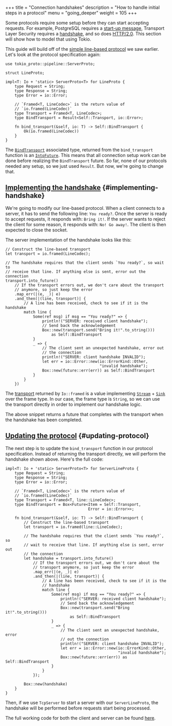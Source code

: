 +++
title = "Connection handshakes"
description = "How to handle initial steps in a protocol"
menu = "going_deeper"
weight = 105
+++

Some protocols require some setup before they can start accepting requests. For
example, PostgreSQL requires a [start-up
message](https://www.postgresql.org/docs/9.3/static/protocol-flow.html#AEN99290),
Transport Layer Security requires a
[handshake](https://en.wikipedia.org/wiki/Transport_Layer_Security#TLS_handshake),
and so does [HTTP/2.0](http://httpwg.org/specs/rfc7540.html#starting). This
section will show how to model that using Tokio.

This guide will build off of the [simple line-based
protocol](/docs/getting-started/simple-server) we saw earlier. Let's look at the
protocol specification again:

```rust,ignore
use tokio_proto::pipeline::ServerProto;

struct LineProto;

impl<T: Io + 'static> ServerProto<T> for LineProto {
    type Request = String;
    type Response = String;
    type Error = io::Error;

    // `Framed<T, LineCodec>` is the return value of
    // `io.framed(LineCodec)`
    type Transport = Framed<T, LineCodec>;
    type BindTransport = Result<Self::Transport, io::Error>;

    fn bind_transport(&self, io: T) -> Self::BindTransport {
        Ok(io.framed(LineCodec))
    }
}
```

The [`BindTransport`] associated type, returned from the `bind_transport`
function is an [`IntoFuture`]. This means that all connection setup work
can be done before realizing the `BindTransport` future. So far, none of our
protocols needed any setup, so we just used `Result`. But now, we're going
to change that.

[`BindTransport`]: https://tokio-rs.github.io/tokio-proto/tokio_proto/pipeline/trait.ServerProto.html#associatedtype.BindTransport
[`IntoFuture`]: https://docs.rs/futures/0.1/futures/future/trait.IntoFuture.html

## [Implementing the handshake](#implementing-handshake) {#implementing-handshake}

We're going to modify our line-based protocol. When a client connects to a
server, it has to send the following line: `You ready?`. Once the server is
ready to accept requests, it responds with: `Bring it!`. If the server wants to
reject the client for some reason, it responds with: `No! Go away!`. The client
is then expected to close the socket.

The server implementation of the handshake looks like this:

```rust,ignore
// Construct the line-based transport
let transport = io.framed(LineCodec);

// The handshake requires that the client sends `You ready?`, so wait to
// receive that line. If anything else is sent, error out the connection
transport.into_future()
    // If the transport errors out, we don't care about the transport
    // anymore, so just keep the error
    .map_err(|(e, _)| e)
    .and_then(|(line, transport)| {
        // A line has been received, check to see if it is the handshake
        match line {
            Some(ref msg) if msg == "You ready?" => {
                println!("SERVER: received client handshake");
                // Send back the acknowledgement
                Box::new(transport.send("Bring it!".to_string()))
                    as Self::BindTransport
            }
            _ => {
                // The client sent an unexpected handshake, error out
                // the connection
                println!("SERVER: client handshake INVALID");
                let err = io::Error::new(io::ErrorKind::Other,
                                         "invalid handshake");
                Box::new(future::err(err)) as Self::BindTransport
            }
        }
    })
```

The [transport](/going-deeper/architecture#using-transport) returned by
`Io::framed` is a value implementing [`Stream`] + [`Sink`] over the
frame type. In our case, the frame type is `String`, so we can use the transport
directly in order to implement our handshake logic.

[`Stream`]: https://docs.rs/futures/0.1/futures/stream/trait.Stream.html
[`Sink`]: https://docs.rs/futures/0.1/futures/sink/trait.Sink.html

The above snippet returns a future that completes with the transport when the
handshake has been completed.

## [Updating the protocol](#updating-protocol) {#updating-protocol}

The next step is to update the `bind_transport` function in our protocol
specification. Instead of returning the transport directly, we will perform the
handshake shown above. Here's the full code:

```rust,ignore
impl<T: Io + 'static> ServerProto<T> for ServerLineProto {
    type Request = String;
    type Response = String;
    type Error = io::Error;

    // `Framed<T, LineCodec>` is the return value of
    // `io.framed(LineCodec)`
    type Transport = Framed<T, line::LineCodec>;
    type BindTransport = Box<Future<Item = Self::Transport,
                                    Error = io::Error>>;

    fn bind_transport(&self, io: T) -> Self::BindTransport {
        // Construct the line-based transport
        let transport = io.framed(line::LineCodec);

        // The handshake requires that the client sends `You ready?`, so
        // wait to receive that line. If anything else is sent, error out
        // the connection
        let handshake = transport.into_future()
            // If the transport errors out, we don't care about the
            // transport anymore, so just keep the error
            .map_err(|(e, _)| e)
            .and_then(|(line, transport)| {
                // A line has been received, check to see if it is the
                // handshake
                match line {
                    Some(ref msg) if msg == "You ready?" => {
                        println!("SERVER: received client handshake");
                        // Send back the acknowledgement
                        Box::new(transport.send("Bring it!".to_string()))
                            as Self::BindTransport
                    }
                    _ => {
                        // The client sent an unexpected handshake, error
                        // out the connection
                        println!("SERVER: client handshake INVALID");
                        let err = io::Error::new(io::ErrorKind::Other,
                                                 "invalid handshake");
                        Box::new(future::err(err)) as Self::BindTransport
                    }
                }
            });

        Box::new(handshake)
    }
}
```

Then, if we use `TcpServer` to start a server with our `ServerLineProto`, the
handshake will be performed before requests start being processed.

The full working code for both the client and server can be found
[here](https://github.com/tokio-rs/tokio-line/blob/master/simple/examples/handshake.rs).
